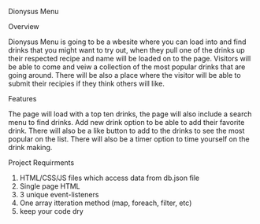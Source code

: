 Dionysus Menu

Overview 

Dionysus Menu is going to be a wbesite where you can load into and find drinks
that you might want to try out, when they pull one of the drinks up their
respected recipe and name will be loaded on to the page. Visitors will be
able to come and veiw a collection of the most popular drinks that are going
around. There will be also a place where the visitor will be able to submit
their recipies if they think others will like. 

Features

The page will load with a top ten drinks, the page will also include a search 
menu to find drinks. Add new drink option to be able to add their favorite
drink. There will also be a like button to add to the drinks to see the most 
popular on the list. There will also be a timer option to time yourself on 
the drink making.

Project Requirments
1. HTML/CSS/JS files which access data from db.json file
2. Single page HTML
3. 3 unique event-listeners
4. One array itteration method (map, foreach, filter, etc)
5. keep your code dry 
